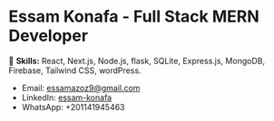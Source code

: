 # Essam Konafa - Full Stack MERN Developer
🚀 **Skills:** React, Next.js, Node.js, flask, SQLite, Express.js, MongoDB, Firebase, Tailwind CSS, wordPress.
- Email: essamazoz9@gmail.com
- LinkedIn: [essam-konafa](https://www.linkedin.com/in/essam-konafa-589310286/)
- WhatsApp: +201141945463
